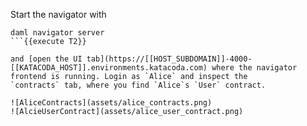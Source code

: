 Start the navigator with

```
daml navigator server
```{{execute T2}}

and [open the UI tab](https://[[HOST_SUBDOMAIN]]-4000-[[KATACODA_HOST]].environments.katacoda.com) where the navigator frontend is running. Login as `Alice` and inspect the
`contracts` tab, where you find `Alice`s `User` contract.

![AliceContracts](assets/alice_contracts.png)
![AlcieUserContract](assets/alice_user_contract.png)
